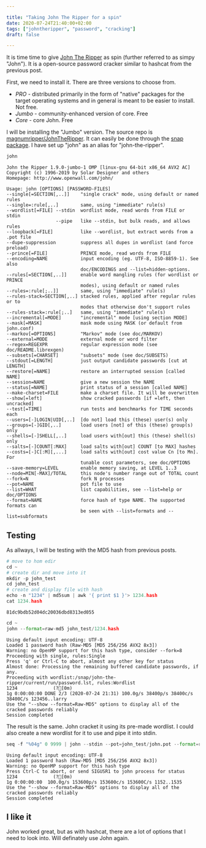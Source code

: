```yaml
---

title: "Taking John The Ripper for a spin"
date: 2020-07-24T21:40:00+02:00
tags: ["johntheripper", "password", "cracking"]
draft: false

---
```


It is time time to give [John The Ripper](https://www.openwall.com/john/) as spin (further referred to as simpy "John"). It is a open-source password cracker similar to hashcat from the previous post.

First, we need to install it. There are three versions to choose from.

* *PRO* - distributed primarily in the form of "native" packages for the target operating systems and in general is meant to be easier to install. Not free.
* *Jumbo* - community-enhanced version of core. Free
* *Core* - core John. Free

I will be installing the "Jumbo" version. The source repo is [magnumripper/JohnTheRipper](https://github.com/magnumripper/JohnTheRipper). It can easily be done through the [snap package](https://github.com/magnumripper/JohnTheRipper/issues/2118). I have set up "john" as an alias for "john-the-ripper".



```python
john
```

    John the Ripper 1.9.0-jumbo-1 OMP [linux-gnu 64-bit x86_64 AVX2 AC]
    Copyright (c) 1996-2019 by Solar Designer and others
    Homepage: http://www.openwall.com/john/
    
    Usage: john [OPTIONS] [PASSWORD-FILES]
    --single[=SECTION[,..]]    "single crack" mode, using default or named rules
    --single=:rule[,..]        same, using "immediate" rule(s)
    --wordlist[=FILE] --stdin  wordlist mode, read words from FILE or stdin
                      --pipe   like --stdin, but bulk reads, and allows rules
    --loopback[=FILE]          like --wordlist, but extract words from a .pot file
    --dupe-suppression         suppress all dupes in wordlist (and force preload)
    --prince[=FILE]            PRINCE mode, read words from FILE
    --encoding=NAME            input encoding (eg. UTF-8, ISO-8859-1). See also
                               doc/ENCODINGS and --list=hidden-options.
    --rules[=SECTION[,..]]     enable word mangling rules (for wordlist or PRINCE
                               modes), using default or named rules
    --rules=:rule[;..]]        same, using "immediate" rule(s)
    --rules-stack=SECTION[,..] stacked rules, applied after regular rules or to
                               modes that otherwise don't support rules
    --rules-stack=:rule[;..]   same, using "immediate" rule(s)
    --incremental[=MODE]       "incremental" mode [using section MODE]
    --mask[=MASK]              mask mode using MASK (or default from john.conf)
    --markov[=OPTIONS]         "Markov" mode (see doc/MARKOV)
    --external=MODE            external mode or word filter
    --regex=REGEXPR            regular expression mode (see doc/README.librexgen)
    --subsets[=CHARSET]        "subsets" mode (see doc/SUBSETS)
    --stdout[=LENGTH]          just output candidate passwords [cut at LENGTH]
    --restore[=NAME]           restore an interrupted session [called NAME]
    --session=NAME             give a new session the NAME
    --status[=NAME]            print status of a session [called NAME]
    --make-charset=FILE        make a charset file. It will be overwritten
    --show[=left]              show cracked passwords [if =left, then uncracked]
    --test[=TIME]              run tests and benchmarks for TIME seconds each
    --users=[-]LOGIN|UID[,..]  [do not] load this (these) user(s) only
    --groups=[-]GID[,..]       load users [not] of this (these) group(s) only
    --shells=[-]SHELL[,..]     load users with[out] this (these) shell(s) only
    --salts=[-]COUNT[:MAX]     load salts with[out] COUNT [to MAX] hashes
    --costs=[-]C[:M][,...]     load salts with[out] cost value Cn [to Mn]. For
                               tunable cost parameters, see doc/OPTIONS
    --save-memory=LEVEL        enable memory saving, at LEVEL 1..3
    --node=MIN[-MAX]/TOTAL     this node's number range out of TOTAL count
    --fork=N                   fork N processes
    --pot=NAME                 pot file to use
    --list=WHAT                list capabilities, see --list=help or doc/OPTIONS
    --format=NAME              force hash of type NAME. The supported formats can
                               be seen with --list=formats and --list=subformats
    


## Testing

As allways, I will be testing with the MD5 hash from previous posts.



```python
# move to hom edir
cd ~
# create dir and move into it
mkdir -p john_test
cd john_test
# create and display file with hash
echo -n "1234" | md5sum | awk '{ print $1 }'> 1234.hash
cat 1234.hash
```

    81dc9bdb52d04dc20036dbd8313ed055



```python
cd ~
john --format=raw-md5 john_test/1234.hash
```

    Using default input encoding: UTF-8
    Loaded 1 password hash (Raw-MD5 [MD5 256/256 AVX2 8x3])
    Warning: no OpenMP support for this hash type, consider --fork=8
    Proceeding with single, rules:Single
    Press 'q' or Ctrl-C to abort, almost any other key for status
    Almost done: Processing the remaining buffered candidate passwords, if any.
    Proceeding with wordlist:/snap/john-the-ripper/current/run/password.lst, rules:Wordlist
    1234             (?[0m)
    1g 0:00:00:00 DONE 2/3 (2020-07-24 21:31) 100.0g/s 38400p/s 38400c/s 38400C/s 123456..larry
    Use the "--show --format=Raw-MD5" options to display all of the cracked passwords reliably
    Session completed


The result is the same. John cracket it using its pre-made wordlist.
I could also create a new wordlist for it to use and pipe it into stdin.


```python
seq -f "%04g" 0 9999 | john --stdin --pot=john_test/john.pot --format=raw-md5 john_test/1234.hash
```

    Using default input encoding: UTF-8
    Loaded 1 password hash (Raw-MD5 [MD5 256/256 AVX2 8x3])
    Warning: no OpenMP support for this hash type
    Press Ctrl-C to abort, or send SIGUSR1 to john process for status
    1234             (?[0m)
    1g 0:00:00:00  100.0g/s 153600p/s 153600c/s 153600C/s 1152..1535
    Use the "--show --format=Raw-MD5" options to display all of the cracked passwords reliably
    Session completed


## I like it

John worked great, but as with hashcat, there are a lot of options that I need to look into. Will definately use John again.
